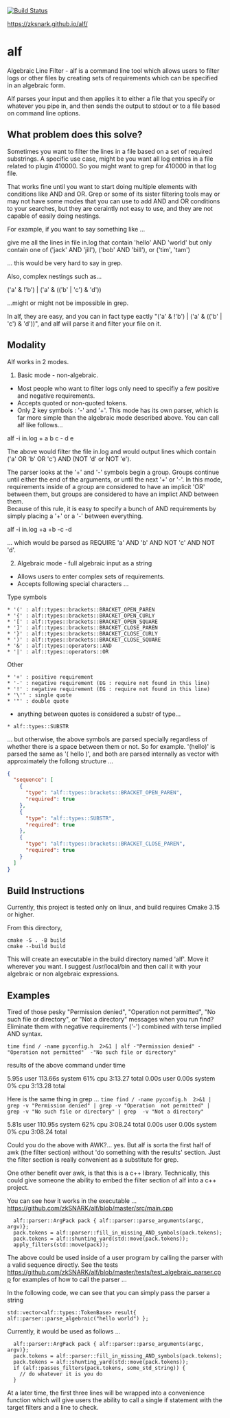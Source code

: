 [![Build Status](https://travis-ci.com/zkSNARK/alf.svg?branch=master)](https://travis-ci.com/zkSNARK/alf)

https://zksnark.github.io/alf/

# alf
Algebraic Line Filter - alf is a command line tool which allows users to
 filter logs or other files by creating sets of requirements which can 
 be specified in an algebraic form.

Alf parses your input and then applies it to either a file that you 
specify or whatever you pipe in, and then sends the output to stdout 
or to a file based on command line options.

## What problem does this solve?
Sometimes you want to filter the lines in a file based on a set of 
required substrings.  A specific use case, might be you want all log
 entries in a file related to plugin 410000.  So you might want to grep 
 for 410000 in that log file.  

That works fine until you want to start doing multiple elements with 
conditions like AND and OR.  Grep or some of its sister filtering tools 
may or may not have some modes that you can use to add AND and OR conditions 
to your searches, but they are ceraintly not easy to use, and they are not 
capable of easily doing nestings.

For example, if you want to say something like ...

give me all the lines in file in.log that contain 'hello' AND 'world' but 
only contain one of ('jack' AND 'jill'), ('bob' AND 'bill'), or ('tim', 'tam')

... this would be very hard to say in grep.

Also, complex nestings such as...

('a' & !'b') | ('a' & (('b' | 'c') & 'd'))

...might or might not be impossible in grep.

In alf, they are easy, and you can in fact type eactly "('a' & !'b') 
| ('a' & (('b' | 'c') & 'd'))", and alf will parse it and filter your file on it.  


## Modality
Alf works in 2 modes.  
1. Basic mode - non-algebraic.
  - Most people who want to filter logs only need to specifiy a few positive and 
    negative requirements.
  - Accepts quoted or non-quoted tokens.
  - Only 2 key symbols : '-' and '+'. 
  This mode has its own parser, which is far more simple than the algebraic mode 
  described above.  You can call alf like follows...
  
  alf -i in.log + a b c - d e
  
  The above would filter the file in.log and would output lines which contain 
  ('a' OR 'b' OR 'c') AND (NOT 'd' or NOT 'e').
  
  The parser looks at the '+' and '-' symbols begin a group.  Groups continue 
  until either the end of the arguments, or until the next '+' or '-'.  In this 
  mode, requirements inside of a group are considered to have an implicit 'OR' 
  between them, but groups are considered to have an implict AND between them.  
  Because of this rule, it is easy to specify a bunch of AND requirements by 
  simply placing a '+' or a '-' between everything.
  
  alf -i in.log +a +b -c -d
  
  ... which would be parsed as REQUIRE 'a' AND 'b' AND NOT 'c' AND NOT 'd'.
  
2.  Algebraic mode - full algebraic input as a string
  - Allows users to enter complex sets of requirements.
  - Accepts following special characters ...

  Type symbols 
  
    * '(' : alf::types::brackets::BRACKET_OPEN_PAREN
    * '{' : alf::types::brackets::BRACKET_OPEN_CURLY
    * '[' : alf::types::brackets::BRACKET_OPEN_SQUARE
    * ']' : alf::types::brackets::BRACKET_CLOSE_PAREN
    * '}' : alf::types::brackets::BRACKET_CLOSE_CURLY
    * ')' : alf::types::brackets::BRACKET_CLOSE_SQUARE
    * '&' : alf::types::operators::AND
    * '|' : alf::types::operators::OR
    
   Other
   
    * '+' : positive requirement
    * '-' : negative requirement (EG : require not found in this line)
    * '!' : negative requirement (EG : require not found in this line)
    * '\'' : single quote
    * '"' : double quote
    
   - anything between quotes is considered a substr of type...
   
    * alf::types::SUBSTR
   
   ... but otherwise, the above symbols are parsed specially regardless of 
   whether there is a space between them or not.  So for example. '(hello)' 
   is parsed the same as '( hello )', and both are parsed internally as 
   vector with approximately the follong structure ...
   
  ```json
  {
    "sequence": [
      {
        "type": "alf::types::brackets::BRACKET_OPEN_PAREN",
        "required": true
      },
      {
        "type": "alf::types::SUBSTR",
        "required": true
      },
      {
        "type": "alf::types::brackets::BRACKET_CLOSE_PAREN",
        "required": true
      }
    ]
  }
  ```
  
## Build Instructions
Currently, this project is tested only on linux, and build requires Cmake 
3.15 or higher. 

From this directory, 

    cmake -S . -B build
    cmake --build build

This will create an executable in the build directory named 'alf'.  Move it 
wherever you want.  I suggest /usr/local/bin and then call it with your algebraic
or non algebraic expressions.

## Examples 

Tired of those pesky "Permission denied", "Operation not permitted", "No such file 
or directory", or "Not a directory" messages when you run find?  Eliminate them with 
negative requirements ('-') combined with terse implied AND syntax. 

`time find / -name pyconfig.h  2>&1 | alf -"Permission denied" -"Operation not permitted" 
-"No such file or directory"`

results of the above command under time

5.95s user 113.66s system 61% cpu 3:13.27 total
0.00s user 0.00s system 0% cpu 3:13.28 total

Here is the same thing in grep ...
`time find / -name pyconfig.h  2>&1 | grep -v "Permission denied" | grep -v "Operation 
not permitted" | grep -v "No such file or directory" | grep  -v "Not a directory"`

5.81s user 110.95s system 62% cpu 3:08.24 total
0.00s user 0.00s system 0% cpu 3:08.24 total

Could you do the above with AWK?... yes.  But alf is sorta the first half of awk 
(the filter section) without 'do something with the results' section.  Just the
filter section is really convenient as a substitute for grep.

One other benefit over awk, is that this is a c++ library.  Technically, this could
give someone the ability to embed the filter section of alf into a c++ project.  

You can see how it works in the executable ... 
https://github.com/zkSNARK/alf/blob/master/src/main.cpp

```
  alf::parser::ArgPack pack { alf::parser::parse_arguments(argc, argv)};
  pack.tokens = alf::parser::fill_in_missing_AND_symbols(pack.tokens);
  pack.tokens = alf::shunting_yard(std::move(pack.tokens));
  apply_filters(std::move(pack));
```

The above could be used inside of a user program by calling the parser with
a valid sequence directly.  See the tests https://github.com/zkSNARK/alf/blob/master/tests/test_algebraic_parser.cpp 
for examples of how to call the parser ... 

In the following code, we can see that you can simply pass the parser a string

```
std::vector<alf::types::TokenBase> result{ alf::parser::parse_algebraic("hello world") };
```

Currently, it would be used as follows ... 
```
  alf::parser::ArgPack pack { alf::parser::parse_arguments(argc, argv)};
  pack.tokens = alf::parser::fill_in_missing_AND_symbols(pack.tokens);
  pack.tokens = alf::shunting_yard(std::move(pack.tokens));
  if (alf::passes_filters(pack.tokens, some_std_string)) {
    // do whatever it is you do
  }
```

At a later time, the first three lines will be wrapped into a convenience function which
will give users the ability to call a single if statement with the target filters and a 
line to check.
